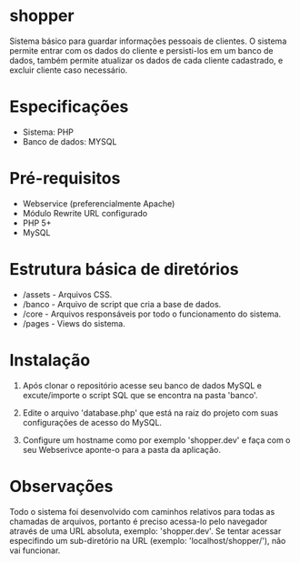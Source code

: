# shopper

Sistema básico para guardar informações pessoais de clientes. O sistema permite entrar com os dados do cliente e persisti-los em um banco de dados, também permite atualizar os dados de cada cliente cadastrado, e excluir cliente caso necessário.

# Especificações

- Sistema: PHP
- Banco de dados: MYSQL

# Pré-requisitos

- Webservice (preferencialmente Apache)
- Módulo Rewrite URL configurado
- PHP 5+
- MySQL

# Estrutura básica de diretórios

- /assets - Arquivos CSS.
- /banco  - Arquivo de script que cria a base de dados.
- /core   - Arquivos responsáveis por todo o funcionamento do sistema.
- /pages  - Views do sistema.

# Instalação

1. Após clonar o repositório acesse seu banco de dados MySQL e excute/importe o script SQL que se encontra na pasta 'banco'. 

2. Edite o arquivo 'database.php' que está na raiz do projeto com suas configurações de acesso do MySQL.

3. Configure um hostname como por exemplo 'shopper.dev' e faça com o seu Webserivce aponte-o para a pasta da aplicação.

# Observações

Todo o sistema foi desenvolvido com caminhos relativos para todas as chamadas de arquivos, portanto é preciso acessa-lo pelo navegador através de uma URL absoluta, exemplo: 'shopper.dev'. Se tentar acessar especifindo um sub-diretório na URL (exemplo: 'localhost/shopper/'), não vai funcionar.
